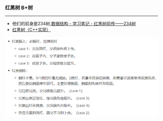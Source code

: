 ### 红黑树 B+树

---

- 他们的前身是234树,[数据结构 - 学习笔记 - 红黑树前传——234树](https://blog.csdn.net/jx520/article/details/128514993)
- [红黑树（C++实现）](https://blog.csdn.net/chenlong_cxy/article/details/121481859?ops_request_misc=%257B%2522request%255Fid%2522%253A%2522167826150816800222872051%2522%252C%2522scm%2522%253A%252220140713.130102334..%2522%257D&request_id=167826150816800222872051&biz_id=0&utm_medium=distribute.pc_search_result.none-task-blog-2~all~top_positive~default-1-121481859-null-null.142^v73^pc_search_v2,201^v4^add_ask,239^v2^insert_chatgpt&utm_term=%E7%BA%A2%E9%BB%91%E6%A0%91c%2B%2B%E5%AE%9E%E7%8E%B0)

![image-20230309104850643](https://raw.githubusercontent.com/Tianjiangyigeyi/img/master/202303091048756.png)
